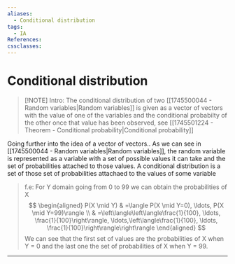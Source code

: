 ```yaml
---
aliases:
  - Conditional distribution
tags:
  - IA
References: 
cssclasses:
---
```

# Conditional distribution

> [!NOTE] Intro: 
> The conditional distribution of two [[1745500044 - Random variables|Random variables]] is given as a vector of vectors with the value of one of the variables and the conditional probabilty of the other once that value has been observed, see [[1745501224 - Theorem - Conditional probability|Conditional probability]]

Going further into the idea of a vector of vectors..
As we can see in [[1745500044 - Random variables|Random variables]], the random variable is represented as a variable with a set of possible values it can take and the set of probabilities attached to those values.
A conditional distribution is a set of those set of probabilities attachaed to the values of some variable

>f.e: For Y domain going from 0 to 99 we can obtain the probabilities of X 
>$$
\begin{aligned}
P(X \mid Y) & =\langle P(X \mid Y=0), \ldots, P(X \mid Y=99)\rangle \\
& =\left\langle\left\langle\frac{1}{100}, \ldots, \frac{1}{100}\right\rangle, \ldots,\left\langle\frac{1}{100}, \ldots, \frac{1}{100}\right\rangle\right\rangle
\end{aligned}
$$
We can see that the first set of values are the probabilities of X when Y = 0 and the last one the set of probabilities of X when Y = 99.


***
